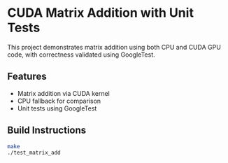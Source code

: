 # CUDA Matrix Addition with Unit Tests

This project demonstrates matrix addition using both CPU and CUDA GPU code, with correctness validated using GoogleTest.

## Features

- Matrix addition via CUDA kernel
- CPU fallback for comparison
- Unit tests using GoogleTest

## Build Instructions

```bash
make
./test_matrix_add

